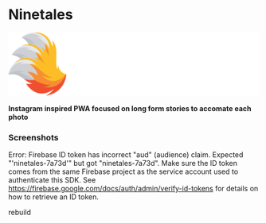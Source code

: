 # Ninetales

![Image](https://github.com/ptrckqn/ninetales/blob/master/public/svg/ninetales-logo-horizontal.svg?raw=true)

**Instagram inspired PWA focused on long form stories to accomate each photo**

### Screenshots

Error: Firebase ID token has incorrect "aud" (audience) claim. Expected "'ninetales-7a73d'" but got "ninetales-7a73d". Make sure the ID token comes from the same Firebase project as the service account used to authenticate this SDK. See https://firebase.google.com/docs/auth/admin/verify-id-tokens for details on how to retrieve an ID token.

rebuild
